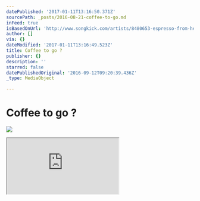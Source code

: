 ```yaml
---
datePublished: '2017-01-11T13:16:50.371Z'
sourcePath: _posts/2016-08-21-coffee-to-go.md
inFeed: true
isBasedOnUrl: 'http://www.songkick.com/artists/8480653-espresso-from-hell'
author: []
via: {}
dateModified: '2017-01-11T13:16:49.523Z'
title: Coffee to go ?
publisher: {}
description: ''
starred: false
datePublishedOriginal: '2016-09-12T09:20:39.436Z'
_type: MediaObject

---
```

# Coffee to go ?
![](https://the-grid-user-content.s3-us-west-2.amazonaws.com/4b9ca5f8-7680-4463-892a-f78b3e7dcf79.jpg)

<iframe src="https://the-grid.github.io/ed-userhtml/?g=eJyFUk1PwzAM_StVUBEctnbdh8a2DE3AxIU7typr3SZamlRO9sWvx203irggRbH88p4dPXulChQVBIYuzkC4y-frRzqfzOPZdJxOpk-ztEZ7VDkgC1T-LyXTwjnOnDXlXmX7wUnlJXgWOMw4k97XbhFFHTi8kYaZraI_iqH0lX4W6JXz_NrrXlT1UoKgRvzN1QjO2TCJt2grCu-gNQVvD0ghFx5cK9iJbF-iPZh8kFltkXsUxtUCwfiWUFjjr09Y7h7iMHmhArfw2HMKUSl94RtUQnev1PMIXmWiSx0VHjhAVfQip76Aj5L63EMnUKX03FishG5hL4Hs1w3c5XAmpRS5PRHNQA-2ny9I2eJ357xKgTe-huNNmGzpwNWZgmyR5EnjbqtvuBn_PbcfuOYjFrSLsLPY2MtiGpm_aNoJmoeXi2BEjiwD2X6dsvG8Pi_ZehV1-7P-BlAsyDU" style=""></iframe>